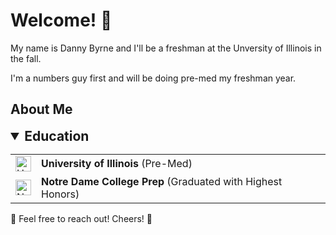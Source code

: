 # Welcome! 👋

<p>My name is Danny Byrne and I'll be a freshman at the Unversity of Illinois in the fall.</p>

<p>I'm a numbers guy first and will be doing pre-med my freshman year.</p>

## About Me
<details open>
  <summary style="font-size: 1.5em; font-weight: bold;">Education</summary>
  <table>
    <tr>
      <td><img src="https://brand.illinois.edu/wp-content/uploads/2024/02/Block-I-white-orange-backgorund.png" alt="UofI Logo" height="25" /></td>
      <td><b>University of Illinois</b> (Pre-Med)</td>
    </tr>
    <tr>
      <td><img src="https://upload.wikimedia.org/wikipedia/en/1/12/NDHSlogo.png" alt="NDCP Logo" height="25" /></td>
      <td><b>Notre Dame College Prep</b> (Graduated with Highest Honors)</td>
    </tr>
  </table>
</details>

🍻 Feel free to reach out!  Cheers! 🍻
